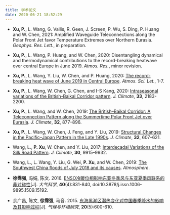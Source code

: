 ```yaml
---
title: 学术论文
date: 2020-06-21 18:52:29
---
```

- **Xu, P.**, L. Wang, G. Vallis, R. Geen, J. Screen, P. Wu, S. Ding, P. Huang and W. Chen, 2021: Amplified Waveguide Teleconnections along the Polar Front Jet favor Temperature Extremes over Northern Eurasia. *Geophys. Res. Lett.*, in preparation.

- **Xu, P.**, L. Wang, P. Huang, and W. Chen, 2020: Disentangling dynamical and thermodynamical contributions to the record-breaking heatwave over central Europe in June 2019. *Atmos. Res.*, minor revision.

- **Xu, P.**, L. Wang, Y. Liu, W. Chen, and P. Huang, 2020: [The record-breaking heat wave of June 2019 in Central Europe](https://rmets.onlinelibrary.wiley.com/doi/full/10.1002/asl.964). *Atmos. Sci. Let.*, 1-7.

- **Xu, P.**, L. Wang, W. Chen, G. Chen, and I-S Kang, 2020: [Intraseasonal variations of the British-Baikal Corridor pattern](https://journals.ametsoc.org/doi/abs/10.1175/JCLI-D-19-0458.1). *J. Climate*, **33**, 2183-2200.

- **Xu, P.**, L. Wang, and W. Chen, 2019: [The British–Baikal Corridor: A Teleconnection Pattern along the Summertime Polar Front Jet over Eurasia](https://journals.ametsoc.org/doi/full/10.1175/JCLI-D-18-0343.1). *J. Climate*, **32**, 877–896.

- **Xu, P.**, L. Wang, W. Chen, J. Feng, and Y. Liu, 2019: [Structural Changes in the Pacific–Japan Pattern in the Late 1990s](https://journals.ametsoc.org/doi/full/10.1175/JCLI-D-18-0123.1). *J. Climate*, **32**, 607–621.

- Wang, L., **P. Xu**, W. Chen, and Y. Liu, 2017: [Interdecadal Variations of the Silk Road Pattern](https://journals.ametsoc.org/doi/full/10.1175/JCLI-D-17-0340.1). *J. Climate*, **30**, 9915–9932.

- Wang, L., L. Wang, Y. Liu, G. Wei, **P. Xu**, and W. Chen, 2019: [The Southwest China floods of July 2018 and its causes](https://www.mdpi.com/2073-4433/10/5/247?type=check_update&versi1). *Atmosphere*.

- **徐霈强**, 冯娟, 陈文. 2016. [ENSO冷暖位相影响东亚冬季风与东亚夏季风联系的非对称性](http://www.dqkxqk.ac.cn/dqkx/dqkx/ch/reader/view_abstract.aspx?doi=10.3878/j.issn.1006-9895.1509.15192)[J]. *大气科学*, **40**(4):831-840, doi:10.3878/j.issn.1006-9895.1509.15192.

- 余广昌, 陈文, **徐霈强**, 马音. 2015. [东海黑潮区潜热变化对中国春季降水的影响及其影响过程](http://www.dqkxqk.ac.cn/qhhj/qhhj/ch/reader/view_abstract.aspx?file_no=20150511&flag=1)[J]. *气候与环境研究*, **20**(5):600-610.
